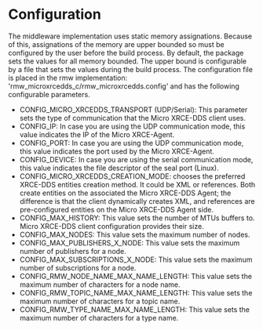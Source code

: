 # Configuration

The middleware implementation uses static memory assignations. 
Because of this, assignations of the memory are upper bounded so must be configured by the user before the build process. 
By default, the package sets the values for all memory bounded. 
The upper bound is configurable by a file that sets the values during the build process. 
The configuration file is placed in the rmw implementation: 'rmw_microxrcedds_c/rmw_microxrcedds.config' and has the following configurable parameters.

- CONFIG_MICRO_XRCEDDS_TRANSPORT (UDP/Serial): This parameter sets the type of communication that the Micro XRCE-DDS client uses.
- CONFIG_IP: In case you are using the UDP communication mode, this value indicates the IP of the Micro XRCE-Agent.
- CONFIG_PORT: In case you are using the UDP communication mode, this value indicates the port used by the Micro XRCE-Agent.
- CONFIG_DEVICE: In case you are using the serial communication mode, this value indicates the file descriptor of the seal port (Linux).
- CONFIG_MICRO_XRCEDDS_CREATION_MODE: chooses the preferred XRCE-DDS entities creation method. It could be XML or references.
Both create entities on the associated the Micro XRCE-DDS Agent; the difference is that the client dynamically creates XML, and references are pre-configured entities on the Micro XRCE-DDS Agent side.
- CONFIG_MAX_HISTORY: This value sets the number of MTUs buffers to. Micro XRCE-DDS client configuration provides their size.
- CONFIG_MAX_NODES: This value sets the maximum number of nodes.
- CONFIG_MAX_PUBLISHERS_X_NODE: This value sets the maximum number of publishers for a node.
- CONFIG_MAX_SUBSCRIPTIONS_X_NODE: This value sets the maximum number of subscriptions for a node.
- CONFIG_RMW_NODE_NAME_MAX_NAME_LENGTH: This value sets the maximum number of characters for a node name.
- CONFIG_RMW_TOPIC_NAME_MAX_NAME_LENGTH: This value sets the maximum number of characters for a topic name.
- CONFIG_RMW_TYPE_NAME_MAX_NAME_LENGTH: This value sets the maximum number of characters for a type name.
